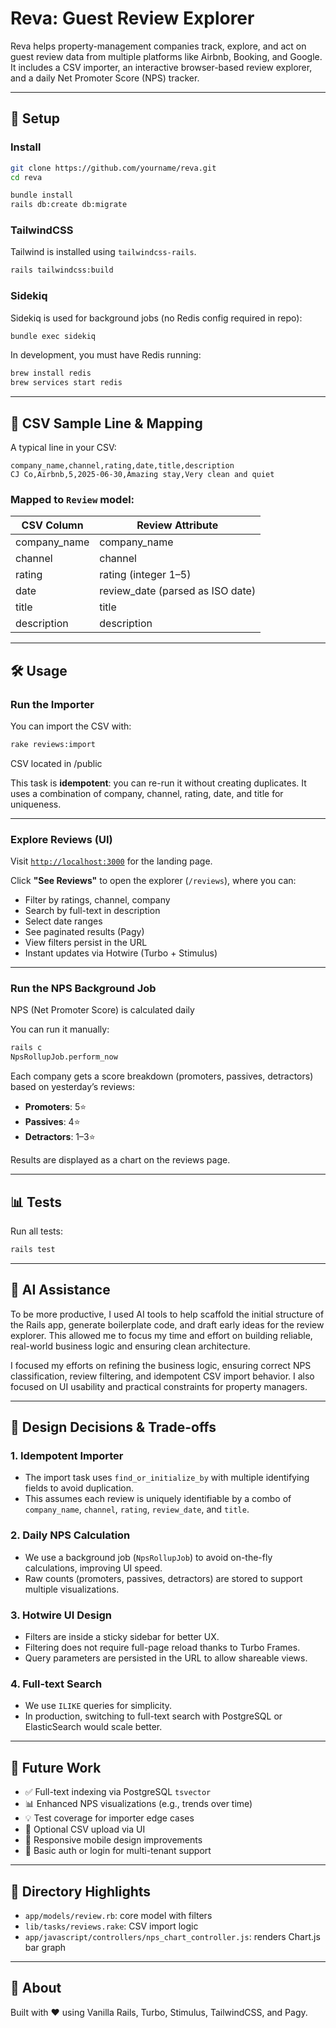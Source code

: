 # Reva: Guest Review Explorer

Reva helps property-management companies track, explore, and act on guest review data from multiple platforms like Airbnb, Booking, and Google.
It includes a CSV importer, an interactive browser-based review explorer, and a daily Net Promoter Score (NPS) tracker.

---

## 🚀 Setup

### Install

```bash
git clone https://github.com/yourname/reva.git
cd reva

bundle install
rails db:create db:migrate
```

### TailwindCSS

Tailwind is installed using `tailwindcss-rails`.

```bash
rails tailwindcss:build
```

### Sidekiq

Sidekiq is used for background jobs (no Redis config required in repo):

```bash
bundle exec sidekiq
```

In development, you must have Redis running:

```bash
brew install redis
brew services start redis
```

---

## 📄 CSV Sample Line & Mapping

A typical line in your CSV:

```csv
company_name,channel,rating,date,title,description
CJ Co,Airbnb,5,2025-06-30,Amazing stay,Very clean and quiet
```

### Mapped to `Review` model:

| CSV Column    | Review Attribute                  |
| ------------- | --------------------------------- |
| company\_name | company\_name                     |
| channel       | channel                           |
| rating        | rating (integer 1–5)              |
| date          | review\_date (parsed as ISO date) |
| title         | title                             |
| description   | description                       |

---

## 🛠 Usage

### Run the Importer

You can import the CSV with:

```bash
rake reviews:import
```

CSV located in /public

This task is **idempotent**: you can re-run it without creating duplicates. It uses a combination of company, channel, rating, date, and title for uniqueness.

---

### Explore Reviews (UI)

Visit [`http://localhost:3000`](http://localhost:3000) for the landing page.

Click **"See Reviews"** to open the explorer (`/reviews`), where you can:

* Filter by ratings, channel, company
* Search by full-text in description
* Select date ranges
* See paginated results (Pagy)
* View filters persist in the URL
* Instant updates via Hotwire (Turbo + Stimulus)

---

### Run the NPS Background Job

NPS (Net Promoter Score) is calculated daily

You can run it manually:
```bash
rails c
NpsRollupJob.perform_now
```

Each company gets a score breakdown (promoters, passives, detractors) based on yesterday’s reviews:

* **Promoters**: 5⭐
* **Passives**: 4⭐
* **Detractors**: 1–3⭐

Results are displayed as a chart on the reviews page.

---

## 📊 Tests

Run all tests:

```bash
rails test
```

---

## 🤖 AI Assistance

To be more productive, I used AI tools to help scaffold the initial structure of the Rails app, generate boilerplate code, and draft early ideas for the review explorer. This allowed me to focus my time and effort on building reliable, real-world business logic and ensuring clean architecture.

I focused my efforts on refining the business logic, ensuring correct NPS classification, review filtering, and idempotent CSV import behavior. I also focused on UI usability and practical constraints for property managers.

---

## 🤔 Design Decisions & Trade-offs

### 1. **Idempotent Importer**

* The import task uses `find_or_initialize_by` with multiple identifying fields to avoid duplication.
* This assumes each review is uniquely identifiable by a combo of `company_name`, `channel`, `rating`, `review_date`, and `title`.

### 2. **Daily NPS Calculation**

* We use a background job (`NpsRollupJob`) to avoid on-the-fly calculations, improving UI speed.
* Raw counts (promoters, passives, detractors) are stored to support multiple visualizations.

### 3. **Hotwire UI Design**

* Filters are inside a sticky sidebar for better UX.
* Filtering does not require full-page reload thanks to Turbo Frames.
* Query parameters are persisted in the URL to allow shareable views.

### 4. **Full-text Search**

* We use `ILIKE` queries for simplicity.
* In production, switching to full-text search with PostgreSQL or ElasticSearch would scale better.

---

## 🔮 Future Work

* ✅ Full-text indexing via PostgreSQL `tsvector`
* 📊 Enhanced NPS visualizations (e.g., trends over time)
* 💡 Test coverage for importer edge cases
* 📅 Optional CSV upload via UI
* 📱 Responsive mobile design improvements
* 🔐 Basic auth or login for multi-tenant support

---

## 📁 Directory Highlights

* `app/models/review.rb`: core model with filters
* `lib/tasks/reviews.rake`: CSV import logic
* `app/javascript/controllers/nps_chart_controller.js`: renders Chart.js bar graph

---

## 👋 About

Built with ❤️ using Vanilla Rails, Turbo, Stimulus, TailwindCSS, and Pagy.
